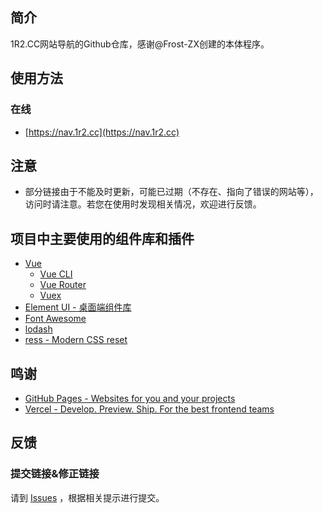 ## 简介
1R2.CC网站导航的Github仓库，感谢@Frost-ZX创建的本体程序。

## 使用方法

### 在线

- [https://nav.1r2.cc](https://nav.1r2.cc)

## 注意

- 部分链接由于不能及时更新，可能已过期（不存在、指向了错误的网站等），访问时请注意。若您在使用时发现相关情况，欢迎进行反馈。

## 项目中主要使用的组件库和插件

- [Vue](https://vuejs.org/)
  - [Vue CLI](https://cli.vuejs.org/)
  - [Vue Router](https://router.vuejs.org/)
  - [Vuex](https://vuex.vuejs.org/)
- [Element UI - 桌面端组件库](https://element.eleme.cn/)
- [Font Awesome](https://github.com/FortAwesome/Font-Awesome)
- [lodash](https://github.com/lodash/lodash)
- [ress - Modern CSS reset](https://github.com/filipelinhares/ress)

## 鸣谢

- [GitHub Pages - Websites for you and your projects](https://pages.github.com/)
- [Vercel - Develop. Preview. Ship. For the best frontend teams](https://vercel.com/)

## 反馈

### 提交链接&修正链接

请到 [Issues](https://github.com/YellowBud-Net/1R2.CC-Nav/issues) ，根据相关提示进行提交。
